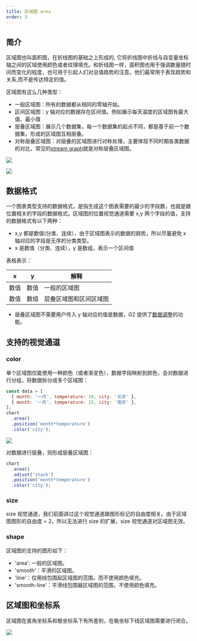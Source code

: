 ```yaml
---
title: 区域图 area
order: 3
---
```


## 简介

区域图也叫面积图，在折线图的基础之上形成的, 它将折线图中折线与自变量坐标轴之间的区域使用颜色或者纹理填充。和折线图一样，面积图也用于强调数量随时间而变化的程度，也可用于引起人们对总值趋势的注意。他们最常用于表现趋势和关系,而不是传达特定的值。

区域图有这么几种类型：

- 一般区域图：所有的数据都从相同的零轴开始。
- 区间区域图：y 轴对应的数据存在区间值。例如展示每天温度的区域图有最大值、最小值
- 层叠区域图：展示几个数据集，每一个数据集的起点不同，都是基于前一个数据集，形成的区域图互相层叠。
- 对称层叠区域图：对层叠的区域图进行对称处理，主要体现不同时期各类数据的对比，常见的[stream graph](../../../../examples/area/streamgraph)就是对称层叠区域图。

![](https://zos.alipayobjects.com/basement/skylark/0ad6383d14791824077205215d7559/attach/4080/900/image.png#align=left&display=inline&height=198&originHeight=198&originWidth=984&status=done&style=none&width=984)

![](https://zos.alipayobjects.com/basement/skylark/0ad680ae14791824913365638d17d3/attach/4080/900/image.png#align=left&display=inline&height=810&originHeight=810&originWidth=1534&status=done&style=none&width=1534)

## 数据格式

一个图表类型支持的数据格式，是指生成这个图表需要的最少的字段数，也就是跟位置相关的字段的数据格式。区域图的位置视觉通道需要 x,y 两个字段的值，支持的数据格式有以下两种：

- x,y 都是数值(分类、连续），由于区域图表示的数据的趋势，所以尽量避免 x 轴对应的字段是无序的分类类型。
- x 是数值（分类、连续），y 是数组，表示一个区间值

表格表示：

| x    | y    | 解释                   |
| ---- | ---- | ---------------------- |
| 数值 | 数值 | 一般的区域图           |
| 数值 | 数组 | 层叠区域图和区间区域图 |

- 层叠区域图不需要用户传入 y 轴对应的值是数据，G2 提供了[数据调整](../../tutorial/adjust)的功能。

## 支持的视觉通道

### color

单个区域图仅能使用一种颜色（或者渐变色），数据字段映射到颜色，会对数据进行分组，将数据拆分成多个区域图：

```javascript
const data = [
  { month: '一月', temperature: 10, city: '北京' },
  { month: '一月', temperature: 15, city: '南京' },
];
chart
  .area()
  .position('month*temperature')
  .color('city');
```

![](https://zos.alipayobjects.com/basement/skylark/0ad680ae14791829837183820d17c0/attach/4080/900/image.png#align=left&display=inline&height=490&originHeight=490&originWidth=954&status=done&style=none&width=954)

对数据进行层叠，则形成层叠区域图：

```javascript
chart
  .area()
  .adjust('stack')
  .position('month*temperature')
  .color('city');
```

### size

size 视觉通道，我们前面讲过这个视觉通道跟图形标记的自由度相关。由于区域图图形的自由度 = 2，所以无法进行 size 的扩展，size 视觉通道对区域图无效。

### shape

区域图的支持的图形如下：

- 'area': 一般的区域图。
- 'smooth'：平滑的区域图。
- 'line'：仅用线包围起区域图的范围，而不使用颜色填充。
- 'smooth-line'：平滑线包围器区域图的范围，不使用颜色填充。

## 区域图和坐标系

区域图在直角坐标系和极坐标系下有所差别，在极坐标下线区域图需要进行闭合。

![](https://zos.alipayobjects.com/basement/skylark/0ad680ae14791830001437639d17d9/attach/4080/900/image.png#align=left&display=inline&height=457&originHeight=457&originWidth=518&status=done&style=none&width=518)
